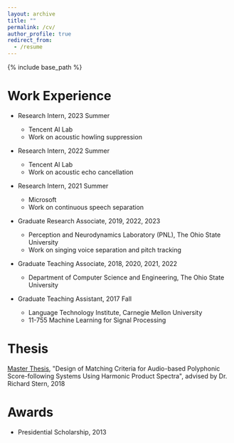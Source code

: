 ```yaml
---
layout: archive
title: ""
permalink: /cv/
author_profile: true
redirect_from:
  - /resume
---
```


{% include base_path %}


Work Experience
======
* Research Intern, 2023 Summer
  * Tencent AI Lab
  * Work on acoustic howling suppression 

* Research Intern, 2022 Summer
  * Tencent AI Lab
  * Work on acoustic echo cancellation

* Research Intern, 2021 Summer
  * Microsoft
  * Work on continuous speech separation

* Graduate Research Associate, 2019, 2022, 2023
  * Perception and Neurodynamics Laboratory (PNL), The Ohio State University
  * Work on singing voice separation and pitch tracking

* Graduate Teaching Associate, 2018, 2020, 2021, 2022
  * Department of Computer Science and Engineering, The Ohio State University

* Graduate Teaching Assistant, 2017 Fall
  * Language Technology Institute, Carnegie Mellon University
  * 11-755 Machine Learning for Signal Processing

Thesis
======
[Master Thesis](http://yixuanz.github.io/files/thesis.pdf), "Design of Matching Criteria for Audio-based Polyphonic Score-following Systems Using Harmonic Product Spectra", advised by Dr. Richard Stern, 2018


Awards
======
* Presidential Scholarship, 2013

